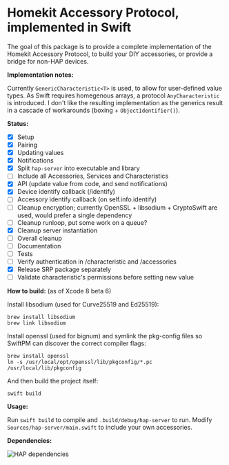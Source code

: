 Homekit Accessory Protocol, implemented in Swift
================================================

The goal of this package is to provide a complete implementation of the Homekit Accessory Protocol, to build your DIY accessories, or provide a bridge for non-HAP devices.

**Implementation notes:**

Currently ``GenericCharacteristic<T>`` is used, to allow for user-defined value types. As Swift requires homegenous arrays, a protocol ``AnyCharacteristic`` is introduced. I don't like the resulting implementation as the generics result in a cascade of workarounds (boxing + ``ObjectIdentifier()``).

**Status:**

* [x] Setup
* [x] Pairing
* [x] Updating values
* [x] Notifications
* [x] Split ``hap-server`` into executable and library
* [ ] Include all Accessories, Services and Characteristics
* [x] API (update value from code, and send notifications)
* [x] Device identify callback (/identify)
* [ ] Accessory identify callback (on self.info.identify)
* [ ] Cleanup encryption; currently OpenSSL + libsodium + CryptoSwift are used, would prefer a single dependency
* [ ] Cleanup runloop, put some work on a queue?
* [x] Cleanup server instantiation
* [ ] Overall cleanup
* [ ] Documentation
* [ ] Tests
* [ ] Verify authentication in /characteristic and /accessories
* [x] Release SRP package separately
* [ ] Validate characteristic's permissions before setting new value

**How to build:** (as of Xcode 8 beta 6)

Install libsodium (used for Curve25519 and Ed25519):

    brew install libsodium
    brew link libsodium

Install openssl (used for bignum) and symlink the pkg-config files so SwiftPM can discover the correct compiler flags:

    brew install openssl
    ln -s /usr/local/opt/openssl/lib/pkgconfig/*.pc /usr/local/lib/pkgconfig

And then build the project itself:

    swift build

**Usage:**

Run ``swift build`` to compile and ``.build/debug/hap-server`` to run. Modify ``Sources/hap-server/main.swift`` to include your own accessories.

**Dependencies:**

![HAP dependencies](http://swiftpm-deps.honza.tech/dependencies/Bouke/hap?format=png)
